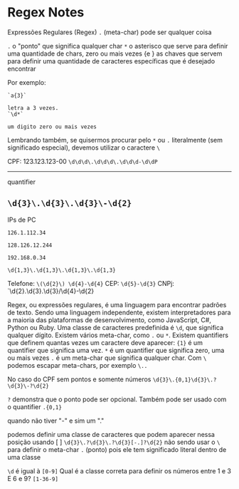 # Regex Notes

Expressões Regulares (Regex)
`.` (meta-char) pode ser qualquer coisa

`.` o "ponto" que significa qualquer char
`*` o asterisco que serve para definir uma quantidade de chars, zero ou mais vezes
{e } as chaves que servem para definir uma quantidade de caracteres específicas que é desejado encontrar

Por exemplo:

    `a{3}` 
    
    letra a 3 vezes.
    `\d*` 
    
    um digito zero ou mais vezes

Lembrando também, se quisermos procurar pelo `*` ou `.` literalmente (sem significado especial), devemos utilizar o caractere `\`

CPF: 123.123.123-00
`\d\d\d\.\d\d\d\.\d\d\d-\d\dP`

---
quantifier

`\d{3}\.\d{3}\.\d{3}\-\d{2}`
---

IPs de PC

    126.1.112.34

    128.126.12.244

    192.168.0.34

`\d{1,3}\.\d{1,3}\.\d{1,3}\.\d{1,3}`

Telefone: `\(\d{2}\) \d{4}-\d{4}`
CEP: `\d{5}-\d{3}`
CNPj: `\d{2}\.\d{3}\.\d{3}\/\d{4}\-\d{2}



Regex, ou expressões regulares, é uma linguagem para encontrar padrões de texto.
Sendo uma linguagem independente, existem interpretadores para a maioria das plataformas de desenvolvimento, como JavaScript, C#, Python ou Ruby.
Uma classe de caracteres predefinida é `\d`, que significa qualquer dígito.
Existem vários meta-char, como `.` ou `*`.
Existem quantifiers que definem quantas vezes um caractere deve aparecer:
    `{1}` é um quantifier que significa uma vez.
    `*` é um quantifier que significa zero, uma ou mais vezes
    `.` é um meta-char que significa qualquer char.
    Com `\` podemos escapar meta-chars, por exemplo `\..`

No caso do CPF sem pontos e somente números
`\d{3}\.{0,1}\d{3}\.?\d{3}\-?\d{2}`

`?` demonstra que o ponto pode ser opcional. Também pode ser usado com o quantifier `.{0,1}`

quando não tiver "-" e sim um "."

podemos definir uma classe de caracteres que podem aparecer nessa posição usando [ ]
`\d{3}\.?\d{3}\.?\d{3}[-.]?\d{2}`
não sendo usar o `\` para definir o meta-char `.` (ponto) pois ele tem significado literal dentro de uma classe

`\d` é igual à `[0-9]`
Qual é a classe correta para definir os números entre 1 e 3 E 6 e 9?
`[1-36-9]`

